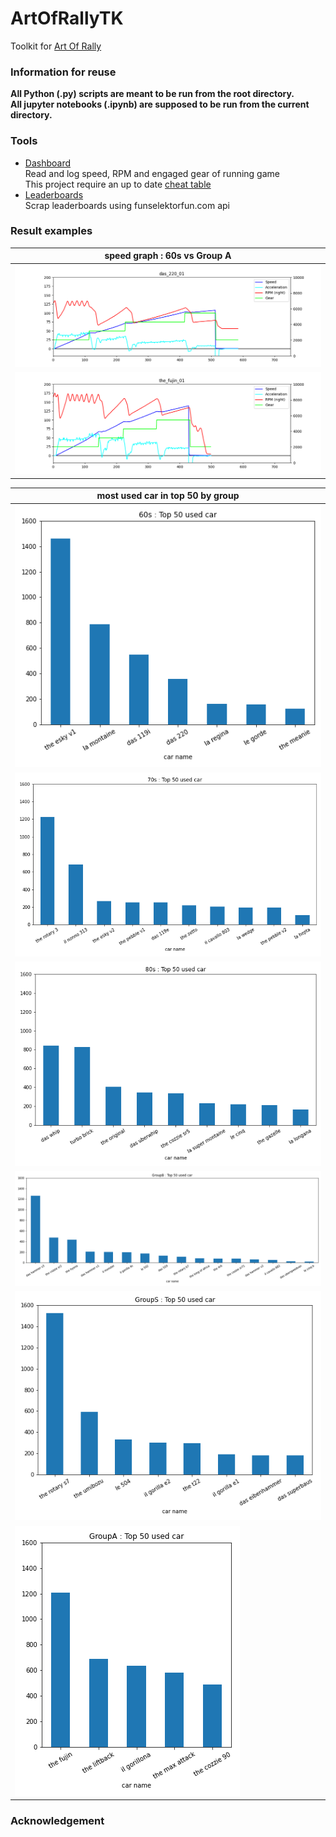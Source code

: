 # ArtOfRallyTK
Toolkit for [Art Of Rally](https://artofrally.com/)

### Information for reuse
**All Python (.py) scripts are meant to be run from the root directory.**  
**All jupyter notebooks (.ipynb) are supposed to be run from the current directory.**

### Tools

* [Dashboard](dashboard)  
Read and log speed, RPM and engaged gear of running game  
This project require an up to date [cheat table](cheat-table)
* [Leaderboards](leaderboards)  
Scrap leaderboards using funselektorfun.com api

### Result examples

| speed graph : 60s vs Group A |
|-|
|![](dashboard/logs_view/das_220_01.png)|
|![](dashboard/logs_view/the_fujin_01.png)|

| most used car in top 50 by group |
|-|
|![](leaderboards/logs_view/60s_top50_cars.png)|
|![](leaderboards/logs_view/70s_top50_cars.png)|
|![](leaderboards/logs_view/80s_top50_cars.png)|
|![](leaderboards/logs_view/GroupB_top50_cars.png)|
|![](leaderboards/logs_view/GroupS_top50_cars.png)|
|![](leaderboards/logs_view/GroupA_top50_cars.png)|

### Acknowledgement
